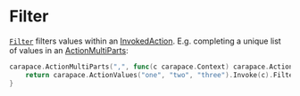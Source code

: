 # Filter

[`Filter`](https://pkg.go.dev/github.com/carapace-sh/carapace#InvokedAction.Filter) filters values within an [InvokedAction](../invokedAction.md).
E.g. completing a unique list of values in an [ActionMultiParts](../defaultActions/actionMultiParts.md):

```go
carapace.ActionMultiParts(",", func(c carapace.Context) carapace.Action {
 	return carapace.ActionValues("one", "two", "three").Invoke(c).Filter(c.Parts...).ToA()
}
```
